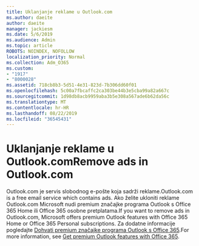 ```yaml
---
title: Uklanjanje reklame u Outlook.com
ms.author: daeite
author: daeite
manager: jackiesm
ms.date: 5/6/2019
ms.audience: Admin
ms.topic: article
ROBOTS: NOINDEX, NOFOLLOW
localization_priority: Normal
ms.collection: Adm_O365
ms.custom:
- "1917"
- "8000028"
ms.assetid: 718cb8b3-5d51-4e31-823d-7b306dd60f01
ms.openlocfilehash: 5c00a7fbcaffc2ca303be44b3e5cba99a82a667c
ms.sourcegitcommit: 1d98db8acb9959aba3b5e308a567ade6b62da56c
ms.translationtype: MT
ms.contentlocale: hr-HR
ms.lasthandoff: 08/22/2019
ms.locfileid: "36545431"
---
```

# <a name="remove-ads-in-outlookcom"></a><span data-ttu-id="17228-102">Uklanjanje reklame u Outlook.com</span><span class="sxs-lookup"><span data-stu-id="17228-102">Remove ads in Outlook.com</span></span>

<span data-ttu-id="17228-103">Outlook.com je servis slobodnog e-pošte koja sadrži reklame.</span><span class="sxs-lookup"><span data-stu-id="17228-103">Outlook.com is a free email service which contains ads.</span></span> <span data-ttu-id="17228-104">Ako želite ukloniti reklame Outlook.com Microsoft nudi premium značajke programa Outlook s Office 365 Home ili Office 365 osobne pretplatama.</span><span class="sxs-lookup"><span data-stu-id="17228-104">If you want to remove ads in Outlook.com, Microsoft offers premium Outlook features with Office 365 Home or Office 365 Personal subscriptions.</span></span> <span data-ttu-id="17228-105">Za dodatne informacije pogledajte [Dohvati premium značajke programa Outlook s Office 365](https://go.microsoft.com/fwlink/?linkid=872181).</span><span class="sxs-lookup"><span data-stu-id="17228-105">For more information, see [Get premium Outlook features with Office 365](https://go.microsoft.com/fwlink/?linkid=872181).</span></span>